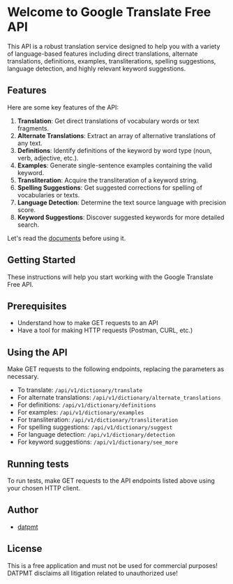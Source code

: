 # Welcome to Google Translate Free API

This API is a robust translation service designed to help you with a variety of language-based features including direct translations, alternate translations, definitions, examples, transliterations, spelling suggestions, language detection, and highly relevant keyword suggestions.

## Features

Here are some key features of the API:

1. **Translation**: Get direct translations of vocabulary words or text fragments.
2. **Alternate Translations**: Extract an array of alternative translations of any text.
3. **Definitions**: Identify definitions of the keyword by word type (noun, verb, adjective, etc.).
4. **Examples**: Generate single-sentence examples containing the valid keyword.
5. **Transliteration**: Acquire the transliteration of a keyword string.
6. **Spelling Suggestions**: Get suggested corrections for spelling of vocabularies or texts.
7. **Language Detection**: Determine the text source language with precision score.
8. **Keyword Suggestions**: Discover suggested keywords for more detailed search.

Let's read the [documents](https://api.datpmt.com) before using it.
## Getting Started

These instructions will help you start working with the Google Translate Free API.

## Prerequisites

- Understand how to make GET requests to an API
- Have a tool for making HTTP requests (Postman, CURL, etc.)

## Using the API

Make GET requests to the following endpoints, replacing the parameters as necessary.

- To translate: `/api/v1/dictionary/translate` 
- For alternate translations: `/api/v1/dictionary/alternate_translations`
- For definitions: `/api/v1/dictionary/definitions`
- For examples: `/api/v1/dictionary/examples`
- For transliteration: `/api/v1/dictionary/transliteration`
- For spelling suggestions: `/api/v1/dictionary/suggest`
- For language detection: `/api/v1/dictionary/detection`
- For keyword suggestions: `/api/v1/dictionary/see_more`

## Running tests

To run tests, make GET requests to the API endpoints listed above using your chosen HTTP client.

## Author

* [datpmt](https://github.com/datpmt)

## License

This is a free application and must not be used for commercial purposes! DATPMT disclaims all litigation related to unauthorized use!
